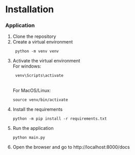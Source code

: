 # Installation
### Application
1. Clone the repository
2. Create a virtual environment
   ```commandline
    python -m venv venv
    ```
3. Activate the virtual environment \
For windows:
    ```commandline
     venv\Scripts\activate
     ```
   \
For MacOS/Linux:
    ```commandline
    source venv/bin/activate
    ```
4. Install the requirements
    ```commandline
    python -m pip install -r requirements.txt
    ```
5. Run the application
    ```commandline
    python main.py
    ```
6. Open the browser and go to http://localhost:8000/docs